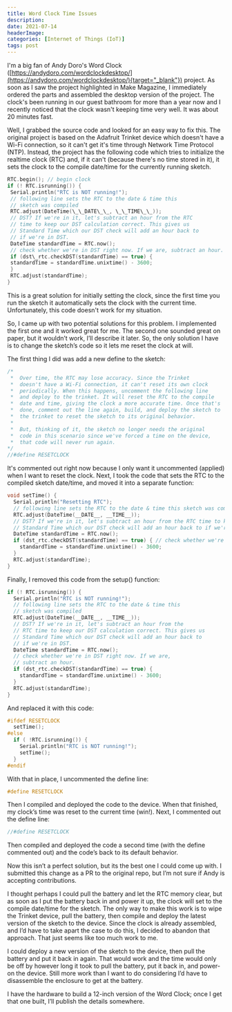 ```yaml
---
title: Word Clock Time Issues
description: 
date: 2021-07-14
headerImage: 
categories: [Internet of Things (IoT)]
tags: post
---
```


I'm a big fan of Andy Doro's Word Clock ([https://andydoro.com/wordclockdesktop/](https://andydoro.com/wordclockdesktop/){target="_blank"}) project. As soon as I saw the project highlighted in Make Magazine, I immediately ordered the parts and assembled the desktop version of the project. The clock's been running in our guest bathroom for more than a year now and I recently noticed that the clock wasn't keeping time very well. It was about 20 minutes fast.

Well, I grabbed the source code and looked for an easy way to fix this. The original project is based on the Adafruit Trinket device which doesn't have a Wi-Fi connection, so it can't get it's time through Network Time Protocol (NTP). Instead, the project has the following code which tries to initialize the realtime clock (RTC) and, if it can't (because there's no time stored in it), it sets the clock to the compile date/time for the currently running sketch.

```c
RTC.begin(); // begin clock  
if (! RTC.isrunning()) {  
 Serial.println("RTC is NOT running!");  
 // following line sets the RTC to the date & time this   
 // sketch was compiled  
 RTC.adjust(DateTime(\_\_DATE\_\_, \_\_TIME\_\_));  
 // DST? If we're in it, let's subtract an hour from the RTC   
 // time to keep our DST calculation correct. This gives us  
 // Standard Time which our DST check will add an hour back to   
 // if we're in DST.  
 DateTime standardTime = RTC.now();  
 // check whether we're in DST right now. If we are, subtract an hour.  
 if (dst\_rtc.checkDST(standardTime) == true) {   
 standardTime = standardTime.unixtime() - 3600;  
 }  
 RTC.adjust(standardTime);  
}
```

This is a great solution for initially setting the clock, since the first time you run the sketch it automatically sets the clock with the current time. Unfortunately, this code doesn't work for my situation.

So, I came up with two potential solutions for this problem. I implemented the first one and it worked great for me. The second one sounded great on paper, but it wouldn’t work, I’ll describe it later. So, the only solution I have is to change the sketch’s code so it lets me reset the clock at will. 

The first thing I did was add a new define to the sketch:

```c
/* 
 *  Over time, the RTC may lose accuracy. Since the Trinket
 *  doesn't have a Wi-Fi connection, it can't reset its own clock
 *  periodically. When this happens, uncomment the following line 
 *  and deploy to the trinket. It will reset the RTC to the compile
 *  date and time, giving the clock a more accurate time. Once that's
 *  done, comment out the line again, build, and deploy the sketch to 
 *  the trinket to reset the sketch to its original behavior. 
 *  
 *  But, thinking of it, the sketch no longer needs the original
 *  code in this scenario since we've forced a time on the device,
 *  that code will never run again.
*/
//#define RESETCLOCK
```

It's commented out right now because I only want it uncommented (applied) when I want to reset the clock. 
Next, I took the code that sets the RTC to the compiled sketch date/time, and moved it into a separate function:

```c
void setTime() {
  Serial.println("Resetting RTC");
  // following line sets the RTC to the date & time this sketch was compiled
  RTC.adjust(DateTime(__DATE__, __TIME__));
  // DST? If we're in it, let's subtract an hour from the RTC time to keep our DST calculation correct. This gives us
  // Standard Time which our DST check will add an hour back to if we're in DST.
  DateTime standardTime = RTC.now();
  if (dst_rtc.checkDST(standardTime) == true) { // check whether we're in DST right now. If we are, subtract an hour.
    standardTime = standardTime.unixtime() - 3600;
  }
  RTC.adjust(standardTime);
}
```

Finally, I removed this code from the setup() function:

```c
if (! RTC.isrunning()) {
  Serial.println("RTC is NOT running!");
  // following line sets the RTC to the date & time this 
  // sketch was compiled
  RTC.adjust(DateTime(__DATE__, __TIME__));
  // DST? If we're in it, let's subtract an hour from the 
  // RTC time to keep our DST calculation correct. This gives us
  // Standard Time which our DST check will add an hour back to 
  // if we're in DST.
  DateTime standardTime = RTC.now();
  // check whether we're in DST right now. If we are, 
  // subtract an hour.
  if (dst_rtc.checkDST(standardTime) == true) { 
    standardTime = standardTime.unixtime() - 3600;
  }
  RTC.adjust(standardTime);
}
```

And replaced it with this code:

```c
#ifdef RESETCLOCK
  setTime();
#else
  if ( !RTC.isrunning()) {
    Serial.println("RTC is NOT running!");
    setTime();
  }
#endif
```

With that in place, I uncommented the define line:

```c
#define RESETCLOCK
```

Then I compiled and deployed the code to the device. When that finished, my clock’s time was reset to the current time (win!). Next, I commented out the define line:

```c
//#define RESETCLOCK
```
Then compiled and deployed the code a second time (with the define commented out) and the code’s back to its default behavior.

Now this isn’t a perfect solution, but its the best one I could come up with. I submitted this change as a PR to the original repo, but I’m not sure if Andy is accepting contributions.

I thought perhaps I could pull the battery and let the RTC memory clear, but as soon as I put the battery back in and power it up, the clock will set to the compile date/time for the sketch. The only way to make this work is to wipe the Trinket device, pull the battery, then compile and deploy the latest version of the sketch to the device. Since the clock is already assembled, and I’d have to take apart the case to do this, I decided to abandon that approach. That just seems like too much work to me. 

I could deploy a new version of the sketch to the device, then pull the battery and put it back in again. That would work and the time would only be off by however long it took to pull the battery, put it back in, and power-on the device. Still more work than I want to do considering I’d have to disassemble the enclosure to get at the battery.

I have the hardware to build a 12-inch version of the Word Clock; once I get that one built, I’ll publish the details somewhere.
